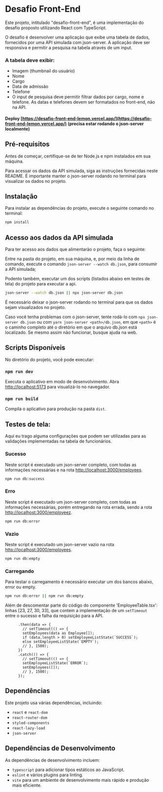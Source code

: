 # Desafio Front-End

Este projeto, intitulado "desafio-front-end", é uma implementação do desafio proposto utilizando React com TypeScript.

O desafio é desenvolver uma aplicação que exibe uma tabela de dados, fornecidos por uma API simulada com json-server. A aplicação deve ser responsiva e permitir a pesquisa na tabela através de um input.

### A tabela deve exibir:

- Imagem (thumbnail do usuário)
- Nome
- Cargo
- Data de admissão
- Telefone
- O input de pesquisa deve permitir filtrar dados por cargo, nome e telefone. As datas e telefones devem ser formatados no front-end, não na API.

#### Deploy [https://desafio-front-end-lemon.vercel.app/](https://desafio-front-end-lemon.vercel.app/) (precisa estar rodando o json-server localmente)

## Pré-requisitos

Antes de começar, certifique-se de ter Node.js e npm instalados em sua máquina.

Para acessar os dados da API simulada, siga as instruções fornecidas neste README. É importante manter o json-server rodando no terminal para visualizar os dados no projeto.

## Instalação

Para instalar as dependências do projeto, execute o seguinte comando no terminal:

```bash
npm install
```

## Acesso aos dados da API simulada

Para ter acesso aos dados que alimentarão o projeto, faça o seguinte:

Entre na pasta do projeto, em sua máquina, e, por meio da linha de comando, execute o comando `json-server --watch db.json`, para consumir a API simulada;

Podento também, executar um dos scripts (listados abaixo em testes de tela) do projeto para executar a api.

```bash
json-server --watch db.json || npx json-server db.json
```

É necessário deixar o json-server rodando no terminal para que os dados sejam visualizados no projeto.

Caso você tenha problemas com o json-server, tente rodá-lo com `npx json-server db.json` ou
com `yarn json-server <path>/db.json`, em que `<path>` é o caminho completo até o diretório em que o arquivo db.json está localizado. Se mesmo assim não funcionar, busque ajuda na web.

## Scripts Disponíveis

No diretório do projeto, você pode executar:

### `npm run dev`

Executa o aplicativo em modo de desenvolvimento. Abra [http://localhost:5173](http://localhost:5173) para visualizá-lo no navegador.

### `npm run build`

Compila o aplicativo para produção na pasta `dist`.

## Testes de tela:

Aqui eu trago alguma configurações que podem ser utilizadas para as validações implementadas na tabela de funcionários.

### Sucesso

Neste script é executado um json-server completo, com todas as informações necessárias e na rota [http://localhost:3000/employees](http://localhost:3000/employees).

```bash
npm run db:success
```

### Erro

Neste script é executado um json-server completo, com todas as informações necessárias, porém entregando na rota errada, sendo a rota [http://localhost:3000/employeez](http://localhost:3000/employeez).

```bash
npm run db:error
```

### Vazio

Neste script é executado um json-server vazio na rota [http://localhost:3000/employees](http://localhost:3000/employees).

```bash
npm run db:empty
```

### Carregando

Para testar o carregamento é necessário executar um dos bancos abaixo, error ou empty.

```bash
npm run db:error || npm run db:empty
```

Além de descomentar parte do código do componente 'EmployeeTable.tsx': linhas [23, 27, 30, 33], que contem a implementação de um `setTimeout` entre o sucesso e falha da requisição para a API.

```tsx
      .then(data => {
        // setTimeout(() => {
        setEmployees(data as Employee[]);
        if (data.length > 0) setEmployeeListState(`SUCCESS`);
        else setEmployeeListState(`EMPTY`);
        // }, 1500);
      })
      .catch(() => {
        // setTimeout(() => {
        setEmployeeListState(`ERROR`);
        setEmployees([]);
        // }, 1500);
      });
```

## Dependências

Este projeto usa várias dependências, incluindo:

- `react` e `react-dom`
- `react-router-dom`
- `styled-components`
- `react-lazy-load`
- `json-server`

## Dependências de Desenvolvimento

As dependências de desenvolvimento incluem:

- `typescript` para adicionar tipos estáticos ao JavaScript.
- `eslint` e vários plugins para linting.
- `vite` para um ambiente de desenvolvimento mais rápido e produção mais eficiente.

